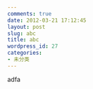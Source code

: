 ```yaml
---
comments: true
date: 2012-03-21 17:12:45
layout: post
slug: abc
title: abc
wordpress_id: 27
categories:
- 未分类
---
```


adfa
